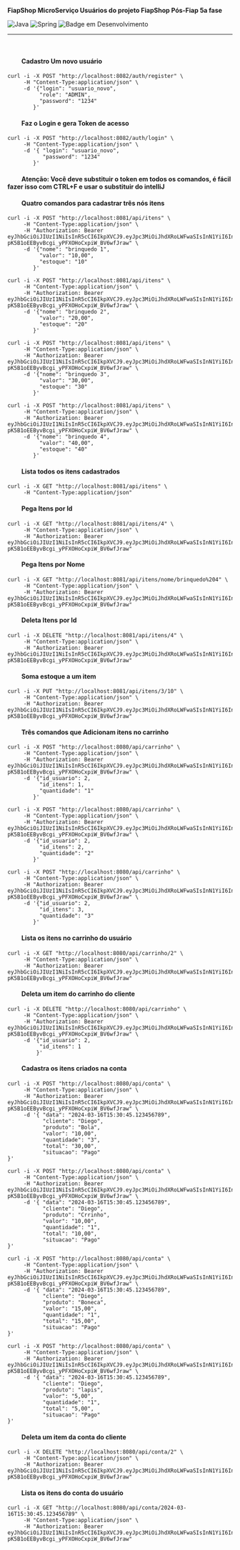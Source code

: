 **FiapShop
MicroServiço Usuários do projeto FiapShop Pós-Fiap 5a fase**

![Java](https://img.shields.io/badge/java-%23ED8B00.svg?style=for-the-badge&logo=openjdk&logoColor=white)
![Spring](https://img.shields.io/badge/spring-%236DB33F.svg?style=for-the-badge&logo=spring&logoColor=white)
![Badge em Desenvolvimento](http://img.shields.io/static/v1?label=STATUS&message=EM%20DESENVOLVIMENTO&color=GREEN&style=for-the-badge)


*******

<br>


#### &emsp;&emsp; Cadastro Um novo usuário

```shell
curl -i -X POST "http://localhost:8082/auth/register" \
     -H "Content-Type:application/json" \
     -d '{"login": "usuario_novo",
          "role": "ADMIN",
          "password": "1234"
        }'
```

#### &emsp;&emsp; Faz o Login e gera Token de acesso

```shell
curl -i -X POST "http://localhost:8082/auth/login" \
     -H "Content-Type:application/json" \
     -d '{ "login": "usuario_novo",
           "password": "1234"
        }'
```

#### &emsp;&emsp; Atenção: Você deve substituir o token em todos os comandos, é fácil fazer isso com CTRL+F e usar o substituir do intelliJ

#### &emsp;&emsp; Quatro comandos para cadastrar três nós itens

```shell
curl -i -X POST "http://localhost:8081/api/itens" \
     -H "Content-Type:application/json" \
     -H "Authorization: Bearer eyJhbGciOiJIUzI1NiIsInR5cCI6IkpXVCJ9.eyJpc3MiOiJhdXRoLWFwaSIsInN1YiI6InVzdWFyaW9fbm92byIsImV4cCI6MTcxMTA3NzgxMn0.V0NJ-pK5B1oEEByvBcgi_yPFXOHoCxpiW_BV6wfJraw" \
     -d '{"nome": "brinquedo 1",
          "valor": "10,00",
          "estoque": "10"
        }'
```

```shell
curl -i -X POST "http://localhost:8081/api/itens" \
     -H "Content-Type:application/json" \
     -H "Authorization: Bearer eyJhbGciOiJIUzI1NiIsInR5cCI6IkpXVCJ9.eyJpc3MiOiJhdXRoLWFwaSIsInN1YiI6InVzdWFyaW9fbm92byIsImV4cCI6MTcxMTA3NzgxMn0.V0NJ-pK5B1oEEByvBcgi_yPFXOHoCxpiW_BV6wfJraw" \
     -d '{"nome": "brinquedo 2",
          "valor": "20,00",
          "estoque": "20"
        }'
```
```shell
curl -i -X POST "http://localhost:8081/api/itens" \
     -H "Content-Type:application/json" \
     -H "Authorization: Bearer eyJhbGciOiJIUzI1NiIsInR5cCI6IkpXVCJ9.eyJpc3MiOiJhdXRoLWFwaSIsInN1YiI6InVzdWFyaW9fbm92byIsImV4cCI6MTcxMTA3NzgxMn0.V0NJ-pK5B1oEEByvBcgi_yPFXOHoCxpiW_BV6wfJraw" \
     -d '{"nome": "brinquedo 3",
          "valor": "30,00",
          "estoque": "30"
        }'
```
```shell
curl -i -X POST "http://localhost:8081/api/itens" \
     -H "Content-Type:application/json" \
     -H "Authorization: Bearer eyJhbGciOiJIUzI1NiIsInR5cCI6IkpXVCJ9.eyJpc3MiOiJhdXRoLWFwaSIsInN1YiI6InVzdWFyaW9fbm92byIsImV4cCI6MTcxMTA3NzgxMn0.V0NJ-pK5B1oEEByvBcgi_yPFXOHoCxpiW_BV6wfJraw" \
     -d '{"nome": "brinquedo 4",
          "valor": "40,00",
          "estoque": "40"
        }'
```

#### &emsp;&emsp; Lista todos os itens cadastrados

```shell
curl -i -X GET "http://localhost:8081/api/itens" \
     -H "Content-Type:application/json"
```

#### &emsp;&emsp; Pega Itens por Id

```shell
curl -i -X GET "http://localhost:8081/api/itens/4" \
     -H "Content-Type:application/json" \
     -H "Authorization: Bearer eyJhbGciOiJIUzI1NiIsInR5cCI6IkpXVCJ9.eyJpc3MiOiJhdXRoLWFwaSIsInN1YiI6InVzdWFyaW9fbm92byIsImV4cCI6MTcxMTA3NzgxMn0.V0NJ-pK5B1oEEByvBcgi_yPFXOHoCxpiW_BV6wfJraw" 
```

#### &emsp;&emsp; Pega Itens por Nome

```shell
curl -i -X GET "http://localhost:8081/api/itens/nome/brinquedo%204" \
     -H "Content-Type:application/json" \
     -H "Authorization: Bearer eyJhbGciOiJIUzI1NiIsInR5cCI6IkpXVCJ9.eyJpc3MiOiJhdXRoLWFwaSIsInN1YiI6InVzdWFyaW9fbm92byIsImV4cCI6MTcxMTA3NzgxMn0.V0NJ-pK5B1oEEByvBcgi_yPFXOHoCxpiW_BV6wfJraw" 
```

#### &emsp;&emsp; Deleta Itens por Id

```shell
curl -i -X DELETE "http://localhost:8081/api/itens/4" \
     -H "Content-Type:application/json" \
     -H "Authorization: Bearer eyJhbGciOiJIUzI1NiIsInR5cCI6IkpXVCJ9.eyJpc3MiOiJhdXRoLWFwaSIsInN1YiI6InVzdWFyaW9fbm92byIsImV4cCI6MTcxMTA3NzgxMn0.V0NJ-pK5B1oEEByvBcgi_yPFXOHoCxpiW_BV6wfJraw" 
```

#### &emsp;&emsp; Soma estoque a um item

```shell
curl -i -X PUT "http://localhost:8081/api/itens/3/10" \
     -H "Content-Type:application/json" \
     -H "Authorization: Bearer eyJhbGciOiJIUzI1NiIsInR5cCI6IkpXVCJ9.eyJpc3MiOiJhdXRoLWFwaSIsInN1YiI6InVzdWFyaW9fbm92byIsImV4cCI6MTcxMTA3NzgxMn0.V0NJ-pK5B1oEEByvBcgi_yPFXOHoCxpiW_BV6wfJraw" 
```

#### &emsp;&emsp; Três comandos que Adicionam itens no carrinho

```shell
curl -i -X POST "http://localhost:8080/api/carrinho" \
     -H "Content-Type:application/json" \
     -H "Authorization: Bearer eyJhbGciOiJIUzI1NiIsInR5cCI6IkpXVCJ9.eyJpc3MiOiJhdXRoLWFwaSIsInN1YiI6InVzdWFyaW9fbm92byIsImV4cCI6MTcxMTA3NzgxMn0.V0NJ-pK5B1oEEByvBcgi_yPFXOHoCxpiW_BV6wfJraw" \
     -d '{"id_usuario": 2,
          "id_itens": 1,
          "quantidade": "1"
        }'
```
```shell
curl -i -X POST "http://localhost:8080/api/carrinho" \
     -H "Content-Type:application/json" \
     -H "Authorization: Bearer eyJhbGciOiJIUzI1NiIsInR5cCI6IkpXVCJ9.eyJpc3MiOiJhdXRoLWFwaSIsInN1YiI6InVzdWFyaW9fbm92byIsImV4cCI6MTcxMTA3NzgxMn0.V0NJ-pK5B1oEEByvBcgi_yPFXOHoCxpiW_BV6wfJraw" \
     -d '{"id_usuario": 2,
          "id_itens": 2,
          "quantidade": "2"
        }'
```
```shell
curl -i -X POST "http://localhost:8080/api/carrinho" \
     -H "Content-Type:application/json" \
     -H "Authorization: Bearer eyJhbGciOiJIUzI1NiIsInR5cCI6IkpXVCJ9.eyJpc3MiOiJhdXRoLWFwaSIsInN1YiI6InVzdWFyaW9fbm92byIsImV4cCI6MTcxMTA3NzgxMn0.V0NJ-pK5B1oEEByvBcgi_yPFXOHoCxpiW_BV6wfJraw" \
     -d '{"id_usuario": 2,
          "id_itens": 3,
          "quantidade": "3"
        }'
```

#### &emsp;&emsp; Lista os itens no carrinho do usuário

```shell
curl -i -X GET "http://localhost:8080/api/carrinho/2" \
     -H "Content-Type:application/json" \
     -H "Authorization: Bearer eyJhbGciOiJIUzI1NiIsInR5cCI6IkpXVCJ9.eyJpc3MiOiJhdXRoLWFwaSIsInN1YiI6InVzdWFyaW9fbm92byIsImV4cCI6MTcxMTA3NzgxMn0.V0NJ-pK5B1oEEByvBcgi_yPFXOHoCxpiW_BV6wfJraw"
```

#### &emsp;&emsp; Deleta um item do carrinho do cliente

```shell
curl -i -X DELETE "http://localhost:8080/api/carrinho" \
     -H "Content-Type:application/json" \
     -H "Authorization: Bearer eyJhbGciOiJIUzI1NiIsInR5cCI6IkpXVCJ9.eyJpc3MiOiJhdXRoLWFwaSIsInN1YiI6InVzdWFyaW9fbm92byIsImV4cCI6MTcxMTA3NzgxMn0.V0NJ-pK5B1oEEByvBcgi_yPFXOHoCxpiW_BV6wfJraw" \
     -d '{"id_usuario": 2,
          "id_itens": 1
         }'
```

#### &emsp;&emsp; Cadastra os itens criados na conta

```shell
curl -i -X POST "http://localhost:8080/api/conta" \
     -H "Content-Type:application/json" \
     -H "Authorization: Bearer eyJhbGciOiJIUzI1NiIsInR5cCI6IkpXVCJ9.eyJpc3MiOiJhdXRoLWFwaSIsInN1YiI6InVzdWFyaW9fbm92byIsImV4cCI6MTcxMTA3NzgxMn0.V0NJ-pK5B1oEEByvBcgi_yPFXOHoCxpiW_BV6wfJraw" \
     -d '{ "data": "2024-03-16T15:30:45.123456789",
           "cliente": "Diego",
           "produto": "Bola",
           "valor": "10,00",
           "quantidade": "3",
           "total": "30,00",
           "situacao": "Pago"
}'
```
```shell
curl -i -X POST "http://localhost:8080/api/conta" \
     -H "Content-Type:application/json" \
     -H "Authorization: Bearer eyJhbGciOiJIUzI1NiIsInR5cCI6IkpXVCJ9.eyJpc3MiOiJhdXRoLWFwaSIsInN1YiI6InVzdWFyaW9fbm92byIsImV4cCI6MTcxMTA3NzgxMn0.V0NJ-pK5B1oEEByvBcgi_yPFXOHoCxpiW_BV6wfJraw" \
     -d '{ "data": "2024-03-16T15:30:45.123456789",
           "cliente": "Diego",
           "produto": "Crrinho",
           "valor": "10,00",
           "quantidade": "1",
           "total": "10,00",
           "situacao": "Pago"
}'
```
```shell
curl -i -X POST "http://localhost:8080/api/conta" \
     -H "Content-Type:application/json" \
     -H "Authorization: Bearer eyJhbGciOiJIUzI1NiIsInR5cCI6IkpXVCJ9.eyJpc3MiOiJhdXRoLWFwaSIsInN1YiI6InVzdWFyaW9fbm92byIsImV4cCI6MTcxMTA3NzgxMn0.V0NJ-pK5B1oEEByvBcgi_yPFXOHoCxpiW_BV6wfJraw" \
     -d '{ "data": "2024-03-16T15:30:45.123456789",
           "cliente": "Diego",
           "produto": "Boneca",
           "valor": "15,00",
           "quantidade": "1",
           "total": "15,00",
           "situacao": "Pago"
}'
```
```shell
curl -i -X POST "http://localhost:8080/api/conta" \
     -H "Content-Type:application/json" \
     -H "Authorization: Bearer eyJhbGciOiJIUzI1NiIsInR5cCI6IkpXVCJ9.eyJpc3MiOiJhdXRoLWFwaSIsInN1YiI6InVzdWFyaW9fbm92byIsImV4cCI6MTcxMTA3NzgxMn0.V0NJ-pK5B1oEEByvBcgi_yPFXOHoCxpiW_BV6wfJraw" \
     -d '{ "data": "2024-03-16T15:30:45.123456789",
           "cliente": "Diego",
           "produto": "lapis",
           "valor": "5,00",
           "quantidade": "1",
           "total": "5,00",
           "situacao": "Pago"
}'
```

#### &emsp;&emsp; Deleta um item da conta do cliente

```shell
curl -i -X DELETE "http://localhost:8080/api/conta/2" \
     -H "Content-Type:application/json" \
     -H "Authorization: Bearer eyJhbGciOiJIUzI1NiIsInR5cCI6IkpXVCJ9.eyJpc3MiOiJhdXRoLWFwaSIsInN1YiI6InVzdWFyaW9fbm92byIsImV4cCI6MTcxMTA3NzgxMn0.V0NJ-pK5B1oEEByvBcgi_yPFXOHoCxpiW_BV6wfJraw"
```

#### &emsp;&emsp; Lista os itens do conta do usuário

```shell
curl -i -X GET "http://localhost:8080/api/conta/2024-03-16T15:30:45.123456789" \
     -H "Content-Type:application/json" \
     -H "Authorization: Bearer eyJhbGciOiJIUzI1NiIsInR5cCI6IkpXVCJ9.eyJpc3MiOiJhdXRoLWFwaSIsInN1YiI6InVzdWFyaW9fbm92byIsImV4cCI6MTcxMTA3NzgxMn0.V0NJ-pK5B1oEEByvBcgi_yPFXOHoCxpiW_BV6wfJraw"
```